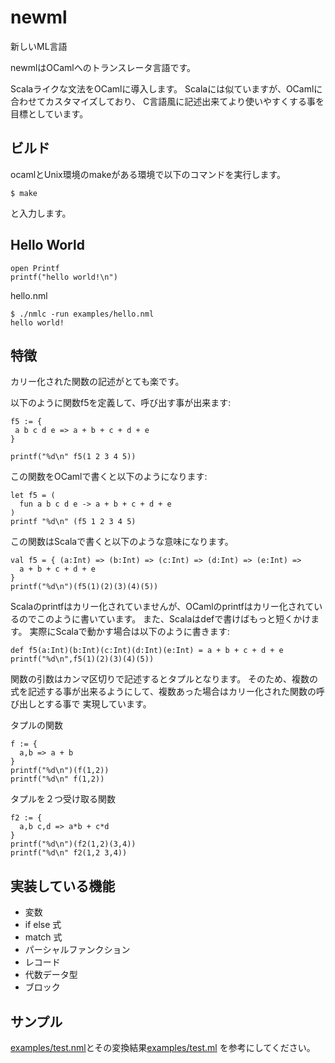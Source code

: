 # newml

新しいML言語

newmlはOCamlへのトランスレータ言語です。

Scalaライクな文法をOCamlに導入します。
Scalaには似ていますが、OCamlに合わせてカスタマイズしており、
C言語風に記述出来てより使いやすくする事を目標としています。

## ビルド

ocamlとUnix環境のmakeがある環境で以下のコマンドを実行します。

    $ make

と入力します。

## Hello World

```
open Printf
printf("hello world!\n")
```
hello.nml

```
$ ./nmlc -run examples/hello.nml
hello world!
```

## 特徴

カリー化された関数の記述がとても楽です。

以下のように関数f5を定義して、呼び出す事が出来ます:

```
f5 := {
 a b c d e => a + b + c + d + e
}

printf("%d\n" f5(1 2 3 4 5))
```

この関数をOCamlで書くと以下のようになります:
```
let f5 = (
  fun a b c d e -> a + b + c + d + e
)
printf "%d\n" (f5 1 2 3 4 5)
```

この関数はScalaで書くと以下のような意味になります。

```
val f5 = { (a:Int) => (b:Int) => (c:Int) => (d:Int) => (e:Int) =>
  a + b + c + d + e
}
printf("%d\n")(f5(1)(2)(3)(4)(5))
```

Scalaのprintfはカリー化されていませんが、OCamlのprintfはカリー化されているのでこのように書いています。
また、Scalaはdefで書けばもっと短くかけます。
実際にScalaで動かす場合は以下のように書きます:

```
def f5(a:Int)(b:Int)(c:Int)(d:Int)(e:Int) = a + b + c + d + e
printf("%d\n",f5(1)(2)(3)(4)(5))
```

関数の引数はカンマ区切りで記述するとタプルとなります。
そのため、複数の式を記述する事が出来るようにして、複数あった場合はカリー化された関数の呼び出しとする事で
実現しています。

タプルの関数

```
f := {
  a,b => a + b
}
printf("%d\n")(f(1,2))
printf("%d\n" f(1,2))
```

タプルを２つ受け取る関数

```
f2 := {
  a,b c,d => a*b + c*d
}
printf("%d\n")(f2(1,2)(3,4))
printf("%d\n" f2(1,2 3,4))
```

## 実装している機能

- 変数
- if else 式
- match 式
- パーシャルファンクション
- レコード
- 代数データ型
- ブロック

## サンプル

[examples/test.nml](examples/test.nml)とその変換結果[examples/test.ml](examples/test.ml) を参考にしてください。

